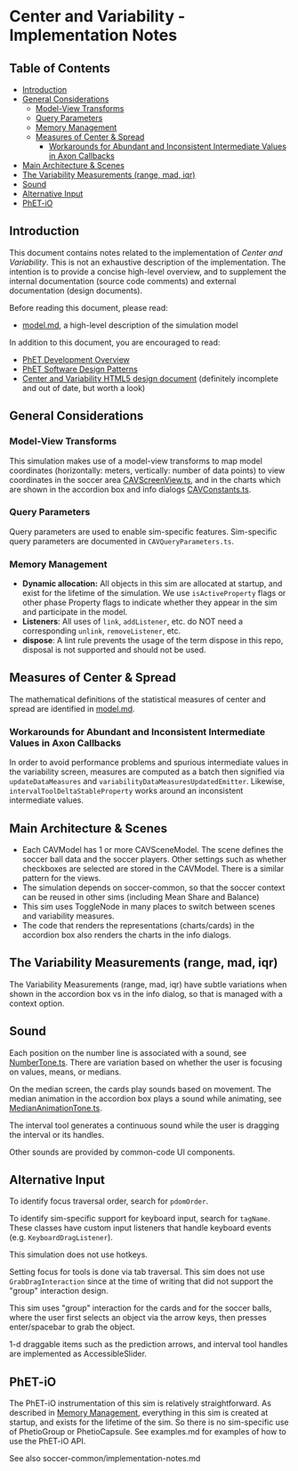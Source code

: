 # Center and Variability - Implementation Notes

## Table of Contents

- [Introduction](#introduction)
- [General Considerations](#general-considerations)
  - [Model-View Transforms](#model-view-transforms)
  - [Query Parameters](#query-parameters)
  - [Memory Management](#memory-management)
  - [Measures of Center & Spread](#measures-of-center--spread)
    - [Workarounds for Abundant and Inconsistent Intermediate Values in Axon Callbacks](#workarounds-for-abundant-and-inconsistent-intermediate-values-in-axon-callbacks)
- [Main Architecture & Scenes](#main-architecture--scenes)
- [The Variability Measurements (range, mad, iqr)](#the-variability-measurements-range-mad-iqr)
- [Sound](#sound)
- [Alternative Input](#alternative-input)
- [PhET-iO](#phet-io)

## Introduction

This document contains notes related to the implementation of _Center and Variability_. This is not an exhaustive description of the implementation. The intention is to provide a concise high-level overview, and to supplement the internal documentation (source code comments) and external documentation (design documents).

Before reading this document, please read:

- [model.md](https://github.com/phetsims/center-and-variability/blob/main/doc/model.md), a high-level description of the simulation model

In addition to this document, you are encouraged to read:

- [PhET Development Overview](https://github.com/phetsims/phet-info/blob/main/doc/phet-development-overview.md)
- [PhET Software Design Patterns](https://github.com/phetsims/phet-info/blob/main/doc/phet-software-design-patterns.md)
- [Center and Variability HTML5 design document](https://docs.google.com/document/d/19OG6qtThtkH89zCQmkIckM6ZKV8W1zkCT0ZghXKcL9U/edit#) (definitely incomplete and out of date, but worth a look)

## General Considerations

### Model-View Transforms

This simulation makes use of a model-view transforms to map model coordinates (horizontally: meters, vertically: number of data points) to view coordinates in the soccer area [CAVScreenView.ts](../js/common/view/CAVScreenView.ts), and in the charts which are shown in the accordion box and info dialogs [CAVConstants.ts](../js/common/CAVConstants.ts).

### Query Parameters

Query parameters are used to enable sim-specific features. Sim-specific query parameters are documented in `CAVQueryParameters.ts`.

### Memory Management

- **Dynamic allocation:** All objects in this sim are allocated at startup, and exist for the lifetime of the simulation. We use `isActiveProperty` flags or other phase Property flags to indicate whether they appear in the sim and participate in the model.
- **Listeners**: All uses of `link`, `addListener`, etc. do NOT need a corresponding `unlink`, `removeListener`, etc.
- **dispose**: A lint rule prevents the usage of the term dispose in this repo, disposal is not supported and should not be used.

## Measures of Center & Spread

The mathematical definitions of the statistical measures of center and spread are identified in [model.md](./model.md).

### Workarounds for Abundant and Inconsistent Intermediate Values in Axon Callbacks

In order to avoid performance problems and spurious intermediate values in the variability screen, measures are computed as a batch then signified via `updateDataMeasures` and `variabilityDataMeasuresUpdatedEmitter`. Likewise, `intervalToolDeltaStableProperty` works around an inconsistent intermediate values.

## Main Architecture & Scenes

- Each CAVModel has 1 or more CAVSceneModel. The scene defines the soccer ball data and the soccer players. Other settings such as whether checkboxes are selected are stored in the CAVModel. There is a similar pattern for the views.
- The simulation depends on soccer-common, so that the soccer context can be reused in other sims (including Mean Share and Balance)
- This sim uses ToggleNode in many places to switch between scenes and variability measures.
- The code that renders the representations (charts/cards) in the accordion box also renders the charts in the info dialogs.

## The Variability Measurements (range, mad, iqr)

The Variability Measurements (range, mad, iqr) have subtle variations when shown in the accordion box vs in the info dialog, so that is managed with a context option.

## Sound

Each position on the number line is associated with a sound, see [NumberTone.ts](../js/common/model/NumberTone.ts). There are variation based on whether the user is focusing on values, means, or medians.

On the median screen, the cards play sounds based on movement. The median animation in the accordion box plays a sound while animating, see [MedianAnimationTone.ts](../js/median/view/MedianAnimationTone.ts).

The interval tool generates a continuous sound while the user is dragging the interval or its handles.

Other sounds are provided by common-code UI components.

## Alternative Input

To identify focus traversal order, search for `pdomOrder`.

To identify sim-specific support for keyboard input, search for `tagName`. These classes have custom input listeners that handle keyboard events (e.g. `KeyboardDragListener`).

This simulation does not use hotkeys.

Setting focus for tools is done via tab traversal. This sim does not use `GrabDragInteraction` since at the time of writing that did not support the "group" interaction design.

This sim uses "group" interaction for the cards and for the soccer balls, where the user first selects an object via the arrow keys, then presses enter/spacebar to grab the object.

1-d draggable items such as the prediction arrows, and interval tool handles are implemented as AccessibleSlider.

## PhET-iO

The PhET-iO instrumentation of this sim is relatively straightforward. As described in [Memory Management](#memory-management), everything in this sim is created at startup, and exists for the lifetime of the sim. So there is no sim-specific use of PhetioGroup or PhetioCapsule. See examples.md for examples of how to use the PhET-iO API.

See also soccer-common/implementation-notes.md
